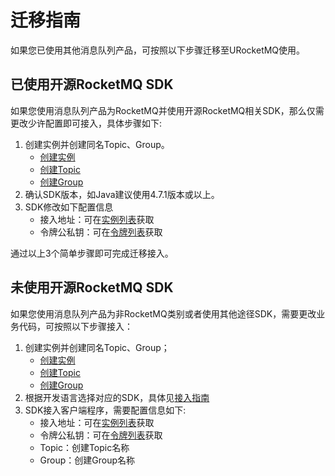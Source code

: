 # 迁移指南

如果您已使用其他消息队列产品，可按照以下步骤迁移至URocketMQ使用。


## 已使用开源RocketMQ SDK

如果您使用消息队列产品为RocketMQ并使用开源RocketMQ相关SDK，那么仅需更改少许配置即可接入，具体步骤如下:

1. 创建实例并创建同名Topic、Group。
    * [创建实例](/rocketmq/guide/instance/create)
    * [创建Topic](/rocketmq/guide/topic/create)
    * [创建Group](/rocketmq/guide/group/create)
2. 确认SDK版本，如Java建议使用4.7.1版本或以上。
3. SDK修改如下配置信息
   * 接入地址：可在[实例列表](/rocketmq/guide/instance/list)获取
   * 令牌公私钥：可在[令牌列表](/rocketmq/guide/token)获取

通过以上3个简单步骤即可完成迁移接入。

## 未使用开源RocketMQ SDK

如果您使用消息队列产品为非RocketMQ类别或者使用其他途径SDK，需要更改业务代码，可按照以下步骤接入：

1. 创建实例并创建同名Topic、Group；
    * [创建实例](/rocketmq/guide/instance/create)
    * [创建Topic](/rocketmq/guide/topic/create)
    * [创建Group](/rocketmq/guide/group/create)
2. 根据开发语言选择对应的SDK，具体见[接入指南](/rocketmq/practice/index)
3. SDK接入客户端程序，需要配置信息如下:
    * 接入地址：可在[实例列表](/rocketmq/guide/instance/list)获取
    * 令牌公私钥：可在[令牌列表](/rocketmq/guide/token)获取
    * Topic：创建Topic名称
    * Group：创建Group名称